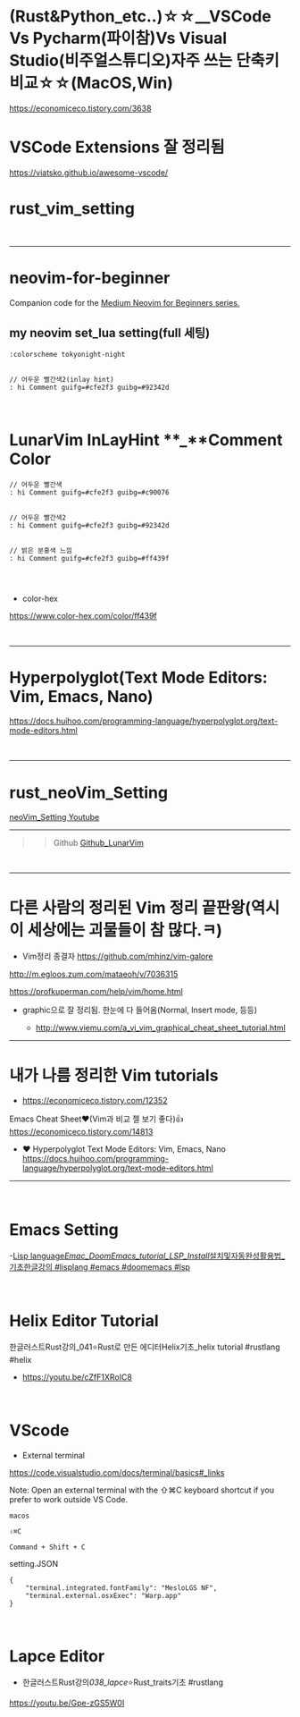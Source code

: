 # (Rust&Python_etc..)☆☆__VSCode Vs Pycharm(파이참)Vs Visual Studio(비주얼스튜디오)자주 쓰는 단축키 비교☆☆(MacOS,Win)

https://economiceco.tistory.com/3638

# VSCode Extensions 잘 정리됨

https://viatsko.github.io/awesome-vscode/

# rust_vim_setting

<br>

<hr>

# neovim-for-beginner

Companion code for the [Medium Neovim for Beginners series.](https://alpha2phi.medium.com/learn-neovim-the-practical-way-8818fcf4830f#545a)


## my neovim set_lua setting(full 세팅)

```
:colorscheme tokyonight-night


// 어두운 빨간색2(inlay hint)
: hi Comment guifg=#cfe2f3 guibg=#92342d
```

<br>

# LunarVim InLayHint **\_**Comment Color

```
// 어두운 빨간색
: hi Comment guifg=#cfe2f3 guibg=#c90076


// 어두운 빨간색2
: hi Comment guifg=#cfe2f3 guibg=#92342d


// 밝은 분홍색 느낌
: hi Comment guifg=#cfe2f3 guibg=#ff439f




```

- color-hex

https://www.color-hex.com/color/ff439f

<br>

<hr>

# Hyperpolyglot(Text Mode Editors: Vim, Emacs, Nano)

https://docs.huihoo.com/programming-language/hyperpolyglot.org/text-mode-editors.html

<br>

<hr>

# rust_neoVim_Setting

[neoVim_Setting Youtube](https://www.youtube.com/watch?v=ctH-a-1eUME&list=PLhoH5vyxr6Qq41NFL4GvhFp-WLd5xzIzZ)

<hr>

> > Github
> > [Github_LunarVim](https://github.com/LunarVim/Neovim-from-scratch)

<br>

<hr>

# 다른 사람의 정리된 Vim 정리 끝판왕(역시 이 세상에는 괴물들이 참 많다.ㅋ)

- Vim정리 종결자 https://github.com/mhinz/vim-galore

http://m.egloos.zum.com/mataeoh/v/7036315

https://profkuperman.com/help/vim/home.html

- graphic으로 잘 정리됨. 한눈에 다 들어옴(Normal, Insert mode, 등등)

  - http://www.viemu.com/a_vi_vim_graphical_cheat_sheet_tutorial.html

<hr>

# 내가 나름 정리한 Vim tutorials

- https://economiceco.tistory.com/12352

Emacs Cheat Sheet❤️(Vim과 비교 젤 보기 좋다)👍
https://economiceco.tistory.com/14813

- ❤️ Hyperpolyglot
Text Mode Editors: Vim, Emacs, Nano
https://docs.huihoo.com/programming-language/hyperpolyglot.org/text-mode-editors.html

<hr>

<br>

# Emacs Setting

-[Lisp language*Emac_DoomEmacs_tutorial_LSP_Install*설치및자동완성활용법\_기초한글강의 #lisplang #emacs #doomemacs #lsp](https://youtu.be/xngl_-994Yg)

<br>

# Helix Editor Tutorial

한글러스트Rust강의\_041⭐️Rust로 만든 에디터Helix기초\_helix tutorial #rustlang #helix

- https://youtu.be/cZfF1XRoIC8

<br>

# VScode

- External terminal

https://code.visualstudio.com/docs/terminal/basics#_links

Note: Open an external terminal with the ⇧⌘C keyboard shortcut if you prefer to work outside VS Code.

```
macos

⇧⌘C

Command + Shift + C
```

setting.JSON

```
{
    "terminal.integrated.fontFamily": "MesloLGS NF",
    "terminal.external.osxExec": "Warp.app"
}
```

<br>

# Lapce Editor

- 한글러스트Rust강의*038_lapce*⭐️Rust_traits기초 #rustlang

https://youtu.be/Gpe-zGS5W0I
